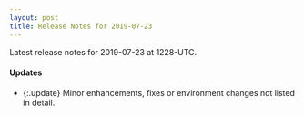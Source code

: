 ```yaml
---
layout: post
title: Release Notes for 2019-07-23
---
```


Latest release notes for 2019-07-23 at 1228-UTC.

<div class='updates' markdown='1'>

#### Updates

- {:.update} Minor enhancements, fixes or environment changes not listed in detail.

</div>


